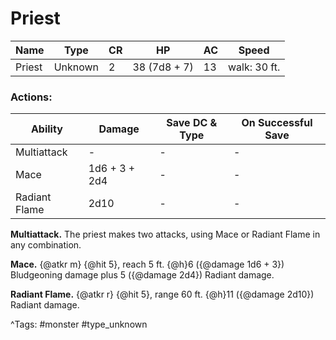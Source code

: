 # Priest

| Name | Type | CR | HP | AC | Speed |
|------|------|----|----|----|-------|
| Priest | Unknown | 2 | 38 (7d8 + 7) | 13 | walk: 30 ft. |

### Actions:

| Ability | Damage | Save DC & Type | On Successful Save |
|---------|--------|----------------|--------------------|
| Multiattack | - | - | - |
| Mace | 1d6 + 3 + 2d4 | - | - |
| Radiant Flame | 2d10 | - | - |


**Multiattack.** The priest makes two attacks, using Mace or Radiant Flame in any combination.

**Mace.** {@atkr m} {@hit 5}, reach 5 ft. {@h}6 ({@damage 1d6 + 3}) Bludgeoning damage plus 5 ({@damage 2d4}) Radiant damage.

**Radiant Flame.** {@atkr r} {@hit 5}, range 60 ft. {@h}11 ({@damage 2d10}) Radiant damage.

^Tags: #monster #type_unknown